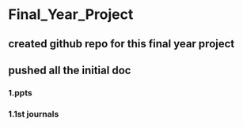 # Final_Year_Project
## created github repo for this final year project
## pushed all the  initial doc 
### 1.ppts
### 1.1st journals
   
